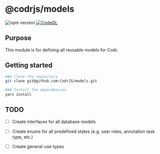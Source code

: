 # @codrjs/models

![npm version](https://img.shields.io/npm/v/@codrjs/models)
[![CodeQL](https://github.com/CodrJS/models/actions/workflows/codeql.yml/badge.svg?branch=main)](https://github.com/CodrJS/models/actions/workflows/codeql.yml)

## Purpose
This module is for defining all reusable models for Codr.

## Getting started

```bash
### Clone the repository
git clone git@github.com:CodrJS/models.git

### Install the dependencies
yarn install
```

## TODO

- [ ] Create interfaces for all database models
- [ ] Create enums for all predefined states (e.g. user roles, annotation task type, etc.)
- [ ] Create general-use types

